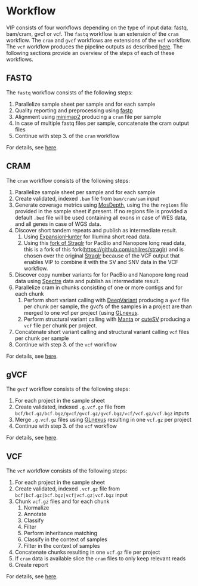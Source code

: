 # Workflow
VIP consists of four workflows depending on the type of input data: fastq, bam/cram, gvcf or vcf.
The `fastq` workflow is an extension of the `cram` workflow. The `cram` and `gvcf` workflows are extensions of the `vcf` workflow.
The `vcf` workflow produces the pipeline outputs as described [here](./output.md).
The following sections provide an overview of the steps of each of these workflows. 

## FASTQ
The `fastq` workflow consists of the following steps:

1. Parallelize sample sheet per sample and for each sample
2. Quality reporting and preprocessing using [fastp](https://github.com/OpenGene/fastp)
3. Alignment using [minimap2](https://github.com/lh3/minimap2) producing a `cram` file per sample
4. In case of multiple fastq files per sample, concatenate the cram output files
5. Continue with step 3. of the `cram` workflow

For details, see [here](https://github.com/molgenis/vip/blob/main/vip_fastq.nf).

## CRAM
The `cram` workflow consists of the following steps:

1. Parallelize sample sheet per sample and for each sample
2. Create validated, indexed `.bam` file from `bam/cram/sam` input
4. Generate coverage metrics using [MosDepth](https://github.com/brentp/mosdepth), using the the `regions` file provided in the sample sheet if present. If no regions file is provided a default `.bed` file will be used containing all exons in case of WES data, and all genes in case of WGS data.
5. Discover short tandem repeats and publish as intermediate result.
    1. Using [ExpansionHunter](https://github.com/Illumina/ExpansionHunter) for Illumina short read data.
    2. Using this [fork of Straglr](https://github.com/molgenis/straglr) for PacBio and Nanopore long read data, this is a fork of this fork(https://github.com/philres/straglr) and is chosen over the original [Straglr](https://github.com/bcgsc/straglr) because of the VCF output that enables VIP to combine it with the SV and SNV data in the VCF workflow.
6. Discover copy number variants for for PacBio and Nanopore long read data using [Spectre](https://github.com/fritzsedlazeck/Spectre) data and publish as intermediate result.
7. Parallelize cram in chunks consisting of one or more contigs and for each chunk
    1. Perform short variant calling with [DeepVariant](https://github.com/google/deepvariant) producing a `gvcf` file per chunk per sample, the gvcfs of the samples in a project are than merged to one vcf per project (using [GLnexus](https://github.com/dnanexus-rnd/GLnexus).
    2. Perform structural variant calling with [Manta](https://github.com/Illumina/manta) or [cuteSV](https://github.com/tjiangHIT/cuteSV) producing a `vcf` file per chunk per project.
8. Concatenate short variant calling and structural variant calling `vcf` files per chunk per sample
9. Continue with step 3. of the `vcf` workflow

For details, see [here](https://github.com/molgenis/vip/blob/main/vip_cram.nf).

## gVCF
The `gvcf` workflow consists of the following steps:

1. For each project in the sample sheet
2. Create validated, indexed `.g.vcf.gz` file from `bcf/bcf.gz/bcf.bgz/gvcf/gvcf.gz/gvcf.bgz/vcf/vcf.gz/vcf.bgz` inputs
3. Merge `.g.vcf.gz` files using [GLnexus](https://github.com/dnanexus-rnd/GLnexus) resulting in one `vcf.gz` per project
4. Continue with step 3. of the `vcf` workflow

For details, see [here](https://github.com/molgenis/vip/blob/main/vip_gvcf.nf).
 
## VCF
The `vcf` workflow consists of the following steps:

1. For each project in the sample sheet
2. Create validated, indexed `.vcf.gz` file from `bcf|bcf.gz|bcf.bgz|vcf|vcf.gz|vcf.bgz` input
3. Chunk `vcf.gz` files and for each chunk
    1. Normalize
    2. Annotate
    3. Classify
    4. Filter
    5. Perform inheritance matching
    6. Classify in the context of samples
    7. Filter in the context of samples
4. Concatenate chunks resulting in one `vcf.gz` file per project
5. If `cram` data is available slice the `cram` files to only keep relevant reads
6. Create report

For details, see [here](https://github.com/molgenis/vip/blob/main/vip_vcf.nf).
